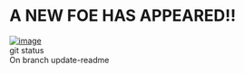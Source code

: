 # A NEW FOE HAS APPEARED!!
[![image](https://user-images.githubusercontent.com/112947329/188640797-a5338770-2512-4754-893a-cf0d7d8060ba.png)](https://www.youtube.com/watch?v=lvwZQTB4iv4)  
git status  
On branch update-readme
